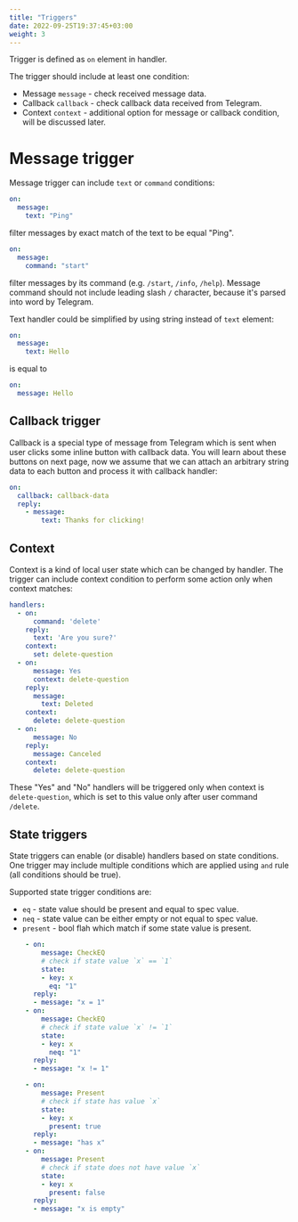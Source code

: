 ```yaml
---
title: "Triggers"
date: 2022-09-25T19:37:45+03:00
weight: 3
---
```


Trigger is defined as `on` element in handler.

The trigger should include at least one condition:
 - Message `message` - check received message data.
 - Callback `callback` - check callback data received from Telegram.
 - Context `context` - additional option for message or callback condition,
 will be discussed later.

# Message trigger

Message trigger can include `text` or `command` conditions:

```yaml
on:
  message:
    text: "Ping"
```
filter messages by exact match of the text to be equal "Ping".

```yaml
on:
  message:
    command: "start"
```
filter messages by its command (e.g. `/start`, `/info`, `/help`). Message command should not include leading slash `/` character, because it's parsed into word by Telegram.

Text handler could be simplified by using string instead of `text` element:
```yaml
on:
  message:
    text: Hello
```
is equal to
```yaml
on:
  message: Hello
```

## Callback trigger

Callback is a special type of message from Telegram which is sent when user
clicks some inline button with callback data. You will learn about these buttons
on next page, now we assume that we can attach an arbitrary string data to each
button and process it with callback handler:
```yaml
on:
  callback: callback-data
  reply:
    - message:
        text: Thanks for clicking!
```

## Context

Context is a kind of local user state which can be changed by handler.
The trigger can include context condition to perform some action only when
context matches:
```yaml
handlers:
  - on:
      command: 'delete'
    reply:
      text: 'Are you sure?'
    context:
      set: delete-question
  - on:
      message: Yes
      context: delete-question
    reply:
      message:
        text: Deleted
    context:
      delete: delete-question
  - on:
      message: No
    reply:
      message: Canceled
    context:
      delete: delete-question
```

These "Yes" and "No" handlers will be triggered only when context is `delete-question`,
which is set to this value only after user command `/delete`.

## State triggers

State triggers can enable (or disable) handlers based on state conditions.
One trigger may include multiple conditions which are applied using `and` rule (all conditions should be true).

Supported state trigger conditions are:
 - `eq` - state value should be present and equal to spec value.
 - `neq` - state value can be either empty or not equal to spec value.
 - `present` - bool flah which match if some state value is present.

```yaml
    - on:
        message: CheckEQ
        # check if state value `x` == `1`
        state:
        - key: x
          eq: "1"
      reply:
      - message: "x = 1"
    - on:
        message: CheckEQ
        # check if state value `x` != `1`
        state:
        - key: x
          neq: "1"
      reply:
      - message: "x != 1"

    - on:
        message: Present
        # check if state has value `x`
        state:
        - key: x
          present: true
      reply:
      - message: "has x"
    - on:
        message: Present
        # check if state does not have value `x`
        state:
        - key: x
          present: false
      reply:
      - message: "x is empty"
```
